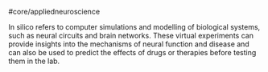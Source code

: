 #core/appliedneuroscience

In silico refers to computer simulations and modelling of biological systems, such as neural circuits and brain networks. These virtual experiments can provide insights into the mechanisms of neural function and disease and can also be used to predict the effects of drugs or therapies before testing them in the lab.
